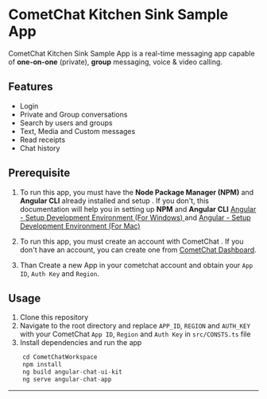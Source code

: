 # CometChat Kitchen Sink Sample App

CometChat Kitchen Sink Sample App is a real-time messaging app capable of **one-on-one** (private), **group** messaging, voice & video calling.

## Features

- Login
- Private and Group conversations
- Search by users and groups
- Text, Media and Custom messages
- Read receipts
- Chat history

## Prerequisite

1. To run this app, you must have the **Node Package Manager (NPM)** and **Angular CLI** already installed and setup . If you don't, this documentation will help you in setting up **NPM** and **Angular CLI** <a href="https://jasonwatmore.com/post/2020/06/02/angular-setup-development-environment" target="_blank">Angular - Setup Development Environment (For Windows) </a> and <a href="https://www.zeolearn.com/magazine/setup-angular-mac" target="_blank">Angular - Setup Development Environment (For Mac) </a>

2. To run this app, you must create an account with CometChat . If you don't have an account, you can create one from <a href="https://app.cometchat.io/" target="_blank">CometChat Dashboard</a>.

3. Than Create a new App in your cometchat account and obtain your `App ID`, `Auth Key` and `Region`.

## Usage

1. Clone this repository
2. Navigate to the root directory and replace `APP_ID`, `REGION` and `AUTH_KEY` with your CometChat `App ID`, `Region` and `Auth Key` in `src/CONSTS.ts` file
3. Install dependencies and run the app

```javascript
    cd CometChatWorkspace
    npm install
    ng build angular-chat-ui-kit
    ng serve angular-chat-app
```

---
